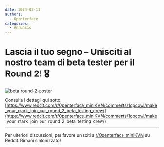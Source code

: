 ```yaml
---
date: 2024-05-11
authors:
  - Openterface
categories:
  - Annuncio
---
```


# Lascia il tuo segno – Unisciti al nostro team di beta tester per il Round 2! 🎖️

![beta-round-2-poster](https://pbs.twimg.com/media/GNSPO1taQAA4d1-?format=jpg&name=large)

<!-- more -->

Consulta i dettagli qui sotto:
[https://www.reddit.com/r/Openterface_miniKVM/comments/1cpcowl/make_your_mark_join_our_round_2_beta_testing_crew/](https://www.reddit.com/r/Openterface_miniKVM/comments/1cpcowl/make_your_mark_join_our_round_2_beta_testing_crew/)

--------

Per ulteriori discussioni, per favore unisciti a [r/Openterface_miniKVM](https://www.reddit.com/r/Openterface_miniKVM/) su Reddit. Rimani sintonizzato!
